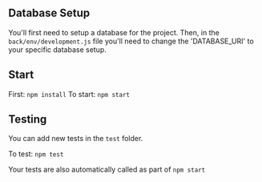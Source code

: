 ## Database Setup
You'll first need to setup a database for the project. Then, in the `back/env/development.js` file you'll need to change the 'DATABASE_URI' to your specific database setup.

## Start
First: `npm install`
To start: `npm start`

## Testing
You can add new tests in the `test` folder.

To test: `npm test`

Your tests are also automatically called as part of `npm start`
